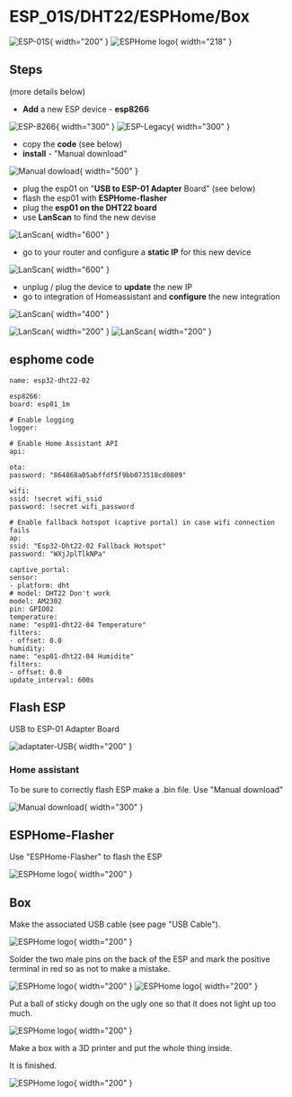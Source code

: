 # ESP_01S/DHT22/ESPHome/Box
![ESP-01S](Images/ESP01-DHT22-ESPHome/ESP-01S.JPG){ width="200" }
![ESPHome logo](Images/ESP01-DHT22-ESPHome/IMG_5046.jpg){ width="218" }

## Steps
(more details below)

- **Add** a new ESP device - **esp8266**

![ESP-8266](Images/ESP01-DHT22-ESPHome/2022-10-21_19-15-31-jmve3.png){ width="300" }
![ESP-Legacy](Images/ESP01-DHT22-ESPHome/2022-10-21_20-40-36-72n4c.png){ width="300" }

- copy the **code** (see below)
- **install** - "Manual download"

![Manual dowload](Images/ESP01-DHT22-ESPHome/2022-10-21_20-26-54-6cr0y.png){ width="500" }

- plug the esp01 on "**USB to ESP-01 Adapter** Board" (see below)
- flash the esp01 with **ESPHome-flasher**
- plug the **esp01 on the DHT22 board**
- use **LanScan** to find the new devise

![LanScan](Images/ESP01-DHT22-ESPHome/2022-10-21_18-55-21-ph0h2.png){ width="600" }

- go to your router and configure a **static IP** for this new device

![LanScan](Images/ESP01-DHT22-ESPHome/2022-10-21_20-52-41-f4m7a.png){ width="600" }

- unplug / plug the device to **update** the new IP
- go to integration of Homeassistant and **configure** the new integration

![LanScan](Images/ESP01-DHT22-ESPHome/2022-10-21_20-56-09-lri2o.png){ width="400" }

![LanScan](Images/ESP01-DHT22-ESPHome/2022-10-21_20-56-21-c0rbw.png){ width="200" }
![LanScan](Images/ESP01-DHT22-ESPHome/2022-10-21_20-56-49-lgmhm.png){ width="200" }

## esphome code

```
name: esp32-dht22-02

esp8266:
board: esp01_1m

# Enable logging
logger:

# Enable Home Assistant API
api:

ota:
password: "864868a05abffdf5f9bb073518cd0809"

wifi:
ssid: !secret wifi_ssid
password: !secret wifi_password

# Enable fallback hotspot (captive portal) in case wifi connection fails
ap:
ssid: "Esp32-Dht22-02 Fallback Hotspot"
password: "WXjJplTlkNPa"

captive_portal:
sensor:
- platform: dht
# model: DHT22 Don't work
model: AM2302
pin: GPIO02
temperature:
name: "esp01-dht22-04 Temperature"
filters:
- offset: 0.0
humidity:
name: "esp01-dht22-04 Humidite"
filters:
- offset: 0.0
update_interval: 600s
```

## Flash ESP
USB to ESP-01 Adapter Board

![adaptater-USB](Images/ESP01-DHT22-ESPHome/adaptater-USB.png){ width="200" }

### Home assistant

To be sure to correctly flash ESP make a .bin file. Use "Manual download"

![Manual download](Images/ESP01-DHT22-ESPHome/Manual-dowload.png){ width="300" }

## ESPHome-Flasher

Use "ESPHome-Flasher" to flash the ESP

![ESPHome logo](Images/ESP01-DHT22-ESPHome/esphome-flasher.png){ width="200" }

## Box

Make the associated USB cable (see page "USB Cable").

![ESPHome logo](Images/ESP01-DHT22-ESPHome/IMG_5047.jpg){ width="200" }


Solder the two male pins on the back of the ESP and mark the positive
terminal in red so as not to make a mistake.

![ESPHome logo](Images/ESP01-DHT22-ESPHome/IMG_5043.jpg){ width="200" }
![ESPHome logo](Images/ESP01-DHT22-ESPHome/IMG_5044.jpg){ width="200" }

Put a ball of sticky dough on the ugly one so that it does not light up too much.

![ESPHome logo](Images/ESP01-DHT22-ESPHome/IMG_5041.jpg){ width="200" }

Make a box with a 3D printer and put the whole thing inside.

It is finished.

![ESPHome logo](Images/ESP01-DHT22-ESPHome/IMG_5046.jpg){ width="200" }
